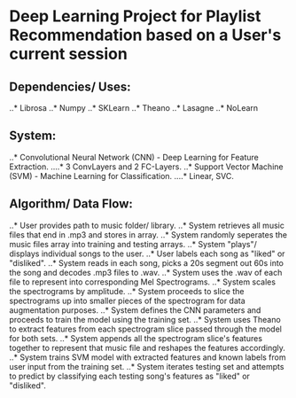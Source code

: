 # Deep Learning Project for Playlist Recommendation based on a User's current session 

## Dependencies/ Uses:
..* Librosa
..* Numpy
..* SKLearn
..* Theano
..* Lasagne
..* NoLearn

## System:
..* Convolutional Neural Network (CNN) - Deep Learning for Feature Extraction.
....* 3 ConvLayers and 2 FC-Layers.
..* Support Vector Machine (SVM) - Machine Learning for Classification.
....* Linear, SVC.

## Algorithm/ Data Flow:
..* User provides path to music folder/ library.
..* System retrieves all music files that end in .mp3 and stores in array.
..* System randomly seperates the music files array into training and testing arrays.
..* System "plays"/ displays individual songs to the user.
..* User labels each song as "liked" or "disliked".
..* System reads in each song, picks a 20s segment out 60s into the song and decodes .mp3 files to .wav.
..* System uses the .wav of each file to represent into corresponding Mel Spectrograms.
..* System scales the spectrograms by amplitude. 
..* System proceeds to slice the spectrograms up into smaller pieces of the spectrogram for data augmentation purposes.
..* System defines the CNN parameters and proceeds to train the model using the training set. 
..* System uses Theano to extract features from each spectrogram slice passed through the model for both sets.
..* System appends all the spectrogram slice's features together to represent that music file and reshapes the features accordingly.
..* System trains SVM model with extracted features and known labels from user input from the training set.
..* System iterates testing set and attempts to predict by classifying each testing song's features as "liked" or "disliked".

